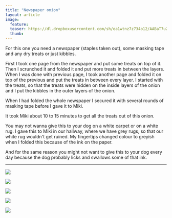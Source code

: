 ```yaml
---
title: "Newspaper onion"
layout: article
image:
  feature:
  teaser: https://dl.dropboxusercontent.com/sh/ea1wtnz7z734o12/AABaT7uZScdcQ8_I6m29JyIua/aktivointi/sanomalehtisipuli/DSC37764-245px.jpg
  thumb:
---
```


For this one you need a newspaper (staples taken out), some masking tape and any dry treats or just kibbles.

First I took one page from the newspaper and put some treats on top of it. Then I scrunched it and folded it and put more treats in between the layers. When I was done with previous page, I took another page and folded it on top of the previous and put the treats in between every layer. I started with the treats, so that the treats were hidden on the inside layers of the onion and I put the kibbles in the outer layers of the onion.

When I had folded the whole newspaper I secured it with several rounds of masking tape before I gave it to Miki.

It took Miki about 10 to 15 minutes to get all the treats out of this onion.

You may not wanna give this to your dog on a white carpet or on a white rug. I gave this to Miki in our hallway, where we have grey rugs, so that our white rug wouldn't get ruined. My fingertips changed colour to greyish when I folded this because of the ink on the paper.

And for the same reason you might not want to give this to your dog every day because the dog probably licks and swallows some of that ink.

---

[![](https://dl.dropboxusercontent.com/sh/ea1wtnz7z734o12/AADlSxPTFIsMZ9xu6ggiR00oa/aktivointi/sanomalehtisipuli/DSC37686-800px.jpg)](https://dl.dropboxusercontent.com/sh/ea1wtnz7z734o12/AACPE77u0txV79hNBAQ0NiERa/aktivointi/sanomalehtisipuli/DSC37686.jpg)

[![](https://dl.dropboxusercontent.com/sh/ea1wtnz7z734o12/AADmRMMthbwtU7FnREbFPbqXa/aktivointi/sanomalehtisipuli/DSC37688-800px.jpg)](https://dl.dropboxusercontent.com/sh/ea1wtnz7z734o12/AADLdEKW0cnIGE8xlnacvX8aa/aktivointi/sanomalehtisipuli/DSC37688.jpg)

[![](https://dl.dropboxusercontent.com/sh/ea1wtnz7z734o12/AAD5sapJZTL8TZvBndkUrEIra/aktivointi/sanomalehtisipuli/DSC37787-800px.jpg)](https://dl.dropboxusercontent.com/sh/ea1wtnz7z734o12/AACuNlroVcLq02Qzgu6x28xja/aktivointi/sanomalehtisipuli/DSC37787.jpg)

[![](https://dl.dropboxusercontent.com/sh/ea1wtnz7z734o12/AADhtKmdQjNEGAGRTDAWUGifa/aktivointi/sanomalehtisipuli/DSC37764-800px.jpg)](https://dl.dropboxusercontent.com/sh/ea1wtnz7z734o12/AABT9c7WYULv6TxlCRFduMeEa/aktivointi/sanomalehtisipuli/DSC37764.jpg)

[![](https://dl.dropboxusercontent.com/sh/ea1wtnz7z734o12/AAChWkOMO2EZgJslXL17jhC0a/aktivointi/sanomalehtisipuli/DSC37824-800px.jpg)](https://dl.dropboxusercontent.com/sh/ea1wtnz7z734o12/AAAKr4GUK4cHGJADoStDGiVLa/aktivointi/sanomalehtisipuli/DSC37824.jpg)
